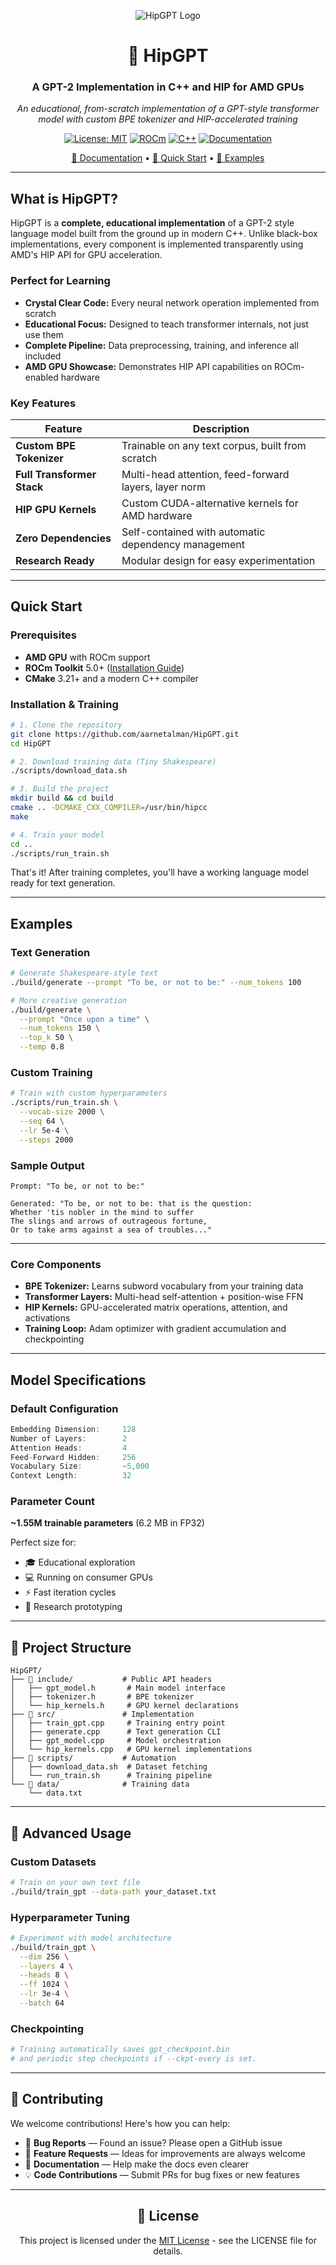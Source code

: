 <div align="center">

![HipGPT Logo](https://raw.githubusercontent.com/aarnetalman/HipGPT/main/assets/images/hip-hamster.png)

# 🐹 HipGPT

### A GPT-2 Implementation in C++ and HIP for AMD GPUs

*An educational, from-scratch implementation of a GPT-style transformer model with custom BPE tokenizer and HIP-accelerated training*

[![License: MIT](https://img.shields.io/badge/License-MIT-yellow.svg)](https://opensource.org/licenses/MIT)
[![ROCm](https://img.shields.io/badge/ROCm-5.0+-blue.svg)](https://rocm.docs.amd.com/)
[![C++](https://img.shields.io/badge/C++-17-blue.svg)](https://isocpp.org/)
[![Documentation](https://img.shields.io/badge/docs-hipgpt.github.io-green.svg)](https://hipgpt.github.io)

[📖 Documentation](https://hipgpt.github.io) • [🚀 Quick Start](#-quick-start) • [🎯 Examples](#-examples)

</div>

---

## What is HipGPT?

HipGPT is a **complete, educational implementation** of a GPT-2 style language model built from the ground up in modern C++. Unlike black-box implementations, every component is implemented transparently using AMD's HIP API for GPU acceleration.

### Perfect for Learning
- **Crystal Clear Code:** Every neural network operation implemented from scratch  
- **Educational Focus:** Designed to teach transformer internals, not just use them  
- **Complete Pipeline:** Data preprocessing, training, and inference all included  
- **AMD GPU Showcase:** Demonstrates HIP API capabilities on ROCm-enabled hardware  

### Key Features

| Feature | Description |
|---------|-------------|
| **Custom BPE Tokenizer** | Trainable on any text corpus, built from scratch |
| **Full Transformer Stack** | Multi-head attention, feed-forward layers, layer norm |
| **HIP GPU Kernels** | Custom CUDA-alternative kernels for AMD hardware |
| **Zero Dependencies** | Self-contained with automatic dependency management |
| **Research Ready** | Modular design for easy experimentation |

---

## Quick Start

### Prerequisites
- **AMD GPU** with ROCm support  
- **ROCm Toolkit** 5.0+ ([Installation Guide](https://rocm.docs.amd.com/en/latest/deploy/linux/index.html))  
- **CMake** 3.21+ and a modern C++ compiler  

### Installation & Training

```bash
# 1. Clone the repository
git clone https://github.com/aarnetalman/HipGPT.git
cd HipGPT

# 2. Download training data (Tiny Shakespeare)
./scripts/download_data.sh

# 3. Build the project
mkdir build && cd build
cmake .. -DCMAKE_CXX_COMPILER=/usr/bin/hipcc
make

# 4. Train your model
cd ..
./scripts/run_train.sh
````

That's it! After training completes, you'll have a working language model ready for text generation.

---

## Examples

### Text Generation

```bash
# Generate Shakespeare-style text
./build/generate --prompt "To be, or not to be:" --num_tokens 100

# More creative generation
./build/generate \
  --prompt "Once upon a time" \
  --num_tokens 150 \
  --top_k 50 \
  --temp 0.8
```

### Custom Training

```bash
# Train with custom hyperparameters
./scripts/run_train.sh \
  --vocab-size 2000 \
  --seq 64 \
  --lr 5e-4 \
  --steps 2000
```

### Sample Output

```
Prompt: "To be, or not to be:"

Generated: "To be, or not to be: that is the question:
Whether 'tis nobler in the mind to suffer
The slings and arrows of outrageous fortune,
Or to take arms against a sea of troubles..."
```

---

### Core Components

* **BPE Tokenizer:** Learns subword vocabulary from your training data
* **Transformer Layers:** Multi-head self-attention + position-wise FFN
* **HIP Kernels:** GPU-accelerated matrix operations, attention, and activations
* **Training Loop:** Adam optimizer with gradient accumulation and checkpointing

---

## Model Specifications

### Default Configuration

```cpp
Embedding Dimension:     128
Number of Layers:        2
Attention Heads:         4
Feed-Forward Hidden:     256
Vocabulary Size:         ~5,000
Context Length:          32
```

### Parameter Count

**\~1.55M trainable parameters** (6.2 MB in FP32)

Perfect size for:

* 🎓 Educational exploration
* 💻 Running on consumer GPUs
* ⚡ Fast iteration cycles
* 🔬 Research prototyping

---

## 📂 Project Structure

```
HipGPT/
├── 📁 include/           # Public API headers
│   ├── gpt_model.h       # Main model interface
│   ├── tokenizer.h       # BPE tokenizer
│   └── hip_kernels.h     # GPU kernel declarations
├── 📁 src/               # Implementation
│   ├── train_gpt.cpp     # Training entry point
│   ├── generate.cpp      # Text generation CLI
│   ├── gpt_model.cpp     # Model orchestration
│   └── hip_kernels.cpp   # GPU kernel implementations
├── 📁 scripts/           # Automation
│   ├── download_data.sh  # Dataset fetching
│   └── run_train.sh      # Training pipeline
└── 📁 data/              # Training data
    └── data.txt
```

---

## 🔧 Advanced Usage

### Custom Datasets

```bash
# Train on your own text file
./build/train_gpt --data-path your_dataset.txt
```

### Hyperparameter Tuning

```bash
# Experiment with model architecture
./build/train_gpt \
  --dim 256 \
  --layers 4 \
  --heads 8 \
  --ff 1024 \
  --lr 3e-4 \
  --batch 64
```

### Checkpointing

```bash
# Training automatically saves gpt_checkpoint.bin
# and periodic step checkpoints if --ckpt-every is set.
```

---

## 🤝 Contributing

We welcome contributions! Here's how you can help:

* 🐛 **Bug Reports** — Found an issue? Please open a GitHub issue
* 🚀 **Feature Requests** — Ideas for improvements are always welcome
* 📖 **Documentation** — Help make the docs even clearer
* 💡 **Code Contributions** — Submit PRs for bug fixes or new features

---

<div align="center">

## 📄 License

This project is licensed under the [MIT License](LICENSE) - see the LICENSE file for details.

</div>
